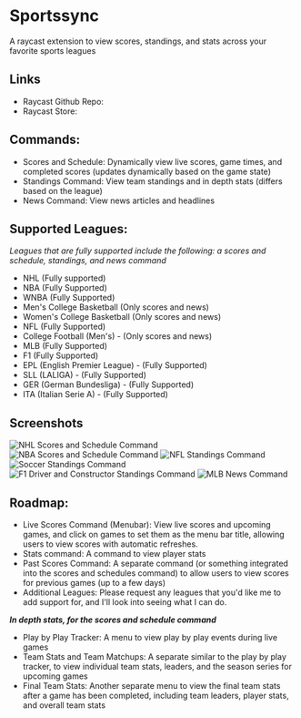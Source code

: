 # Sportssync

A raycast extension to view scores, standings, and stats across your favorite sports leagues

## Links

- Raycast Github Repo:
- Raycast Store:

## Commands:

- Scores and Schedule: Dynamically view live scores, game times, and completed scores (updates dynamically based on the game state)
- Standings Command: View team standings and in depth stats (differs based on the league)
- News Command: View news articles and headlines

## Supported Leagues:

_Leagues that are fully supported include the following: a scores and schedule, standings, and news command_

- NHL (Fully supported)
- NBA (Fully Supported)
- WNBA (Fully Supported)
- Men's College Basketball (Only scores and news)
- Women's College Basketball (Only scores and news)
- NFL (Fully Supported)
- College Football (Men's) - (Only scores and news)
- MLB (Fully Supported)
- F1 (Fully Supported)
- EPL (English Premier League) - (Fully Supported)
- SLL (LALIGA) - (Fully Supported)
- GER (German Bundesliga) - (Fully Supported)
- ITA (Italian Serie A) - (Fully Supported)

## Screenshots

<img src="https://i.imgur.com/14z3zsa.png" alt="NHL Scores and Schedule Command">
<img src="https://i.imgur.com/Jc8ferS.png" alt="NBA Scores and Schedule Command">
<img src="https://i.imgur.com/uK1J7ZX.png" alt="NFL Standings Command">
<img src="https://i.imgur.com/zYQXzqU.png" alt="Soccer Standings Command">
<img src="https://i.imgur.com/wDzQ4q4.png" alt="F1 Driver and Constructor Standings Command">
<img src="https://i.imgur.com/c2hyhaO.png" alt="MLB News Command">

## Roadmap:

- Live Scores Command (Menubar): View live scores and upcoming games, and click on games to set them as the menu bar title, allowing users to view scores with automatic refreshes.
- Stats command: A command to view player stats
- Past Scores Command: A separate command (or something integrated into the scores and schedules command) to allow users to view scores for previous games (up to a few days)
- Additional Leagues: Please request any leagues that you'd like me to add support for, and I'll look into seeing what I can do.

**_In depth stats, for the scores and schedule command_**

- Play by Play Tracker: A menu to view play by play events during live games
- Team Stats and Team Matchups: A separate similar to the play by play tracker, to view individual team stats, leaders, and the season series for upcoming games
- Final Team Stats: Another separate menu to view the final team stats after a game has been completed, including team leaders, player stats, and overall team stats
